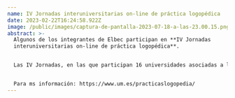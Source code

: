 ```yaml
---
name: IV Jornadas interuniversitarias on-line de práctica logopédica
date: 2023-02-22T16:24:58.922Z
image: /public/images/captura-de-pantalla-2023-07-18-a-las-23.00.15.png
abstract: >-
  Algunos de los integrantes de Elbec participan en **IV Jornadas
  interuniversitarias on-line de práctica logopédica**.  


  Las IV Jornadas, en las que participan 16 universidades asociadas a la CDLUE (Conferencia de Decanos de Logopedia de las Universidades Españolas), se realizarán través de la plataforma Zoom durante la segunda quincena de febrero y la primera de marzo. 


  Para ms información: https://www.um.es/practicaslogopedia/
---
```

